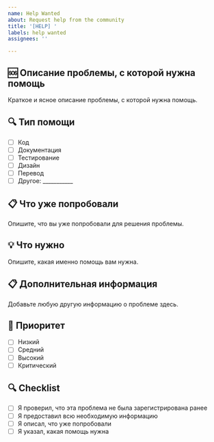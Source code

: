 ```yaml
---
name: Help Wanted
about: Request help from the community
title: '[HELP] '
labels: help wanted
assignees: ''

---
```


## 🆘 Описание проблемы, с которой нужна помощь
Краткое и ясное описание проблемы, с которой нужна помощь.

## 🔍 Тип помощи
- [ ] Код
- [ ] Документация
- [ ] Тестирование
- [ ] Дизайн
- [ ] Перевод
- [ ] Другое: ___________

## 📋 Что уже попробовали
Опишите, что вы уже попробовали для решения проблемы.

## 💡 Что нужно
Опишите, какая именно помощь вам нужна.

## 📋 Дополнительная информация
Добавьте любую другую информацию о проблеме здесь.

## 🎯 Приоритет
- [ ] Низкий
- [ ] Средний
- [ ] Высокий
- [ ] Критический

## 🔍 Checklist
- [ ] Я проверил, что эта проблема не была зарегистрирована ранее
- [ ] Я предоставил всю необходимую информацию
- [ ] Я описал, что уже попробовали
- [ ] Я указал, какая помощь нужна
